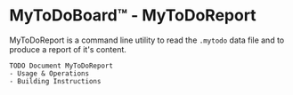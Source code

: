 # MyToDoBoard™ - MyToDoReport
MyToDoReport is a command line utility to read the `.mytodo` data file and to produce a report of it's content.

```
TODO Document MyToDoReport
- Usage & Operations
- Building Instructions
```
